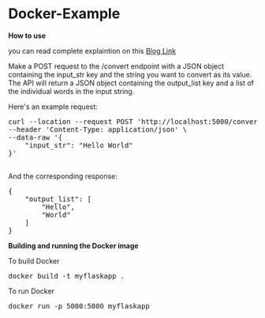 # Docker-Example

**How to use**

you can read complete explaintion on this <a href="https://medium.com/@vkmauryavk/practical-guide-to-docker-4f21ac979853" target="_blank">Blog Link </a>

Make a POST request to the /convert endpoint with a JSON object containing the input_str key and the string you want to convert as its value. The API will return a JSON object containing the output_list key and a list of the individual words in the input string.

Here's an example request:

<pre>
curl --location --request POST 'http://localhost:5000/convert' \
--header 'Content-Type: application/json' \
--data-raw '{
    "input_str": "Hello World"
}'

</pre>

And the corresponding response:

<pre>
{
    "output_list": [
        "Hello",
        "World"
    ]
}
</pre>

**Building and running the Docker image**

To build Docker 
<pre>
docker build -t myflaskapp .
</pre>

To run Docker
<pre>
docker run -p 5000:5000 myflaskapp

</pre>
